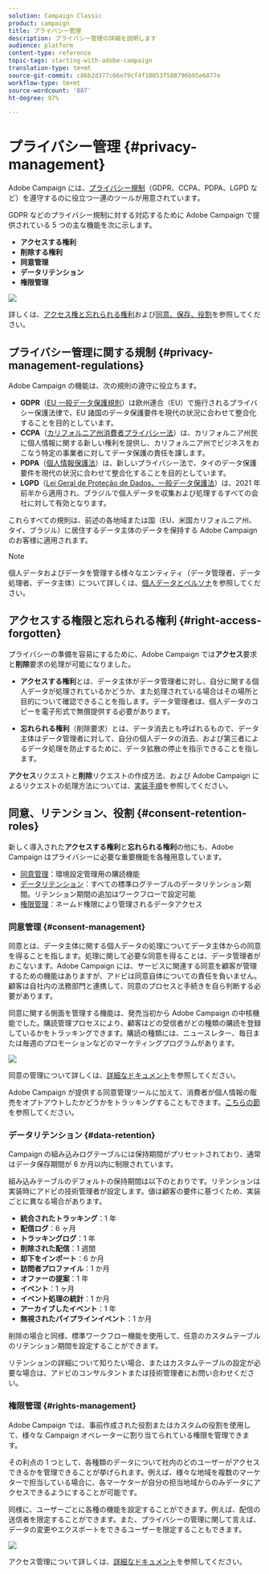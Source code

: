 ```yaml
---
solution: Campaign Classic
product: campaign
title: プライバシー管理
description: プライバシー管理の詳細を説明します
audience: platform
content-type: reference
topic-tags: starting-with-adobe-campaign
translation-type: tm+mt
source-git-commit: c86b2d377c66e79cf4f10053f588796b95e6877e
workflow-type: tm+mt
source-wordcount: '887'
ht-degree: 97%

---
```



# プライバシー管理 {#privacy-management}

Adobe Campaign には、[プライバシー規制](#privacy-management-regulations)（GDPR、CCPA、PDPA、LGPD など）を遵守するのに役立つ一連のツールが用意されています。

GDPR などのプライバシー規制に対する対応するために Adobe Campaign で提供されている 5 つの主な機能を次に示します。
* **アクセスする権利**
* **削除する権利**
* **同意管理**
* **データリテンション**
* **権限管理**

![](assets/privacy-gdpr-use-cases.png)

詳しくは、[アクセス権と忘れられる権利](#right-access-forgotten)および[同意、保存、役割](#consent-retention-roles)を参照してください。

<!--This section presents general information on what Privacy management is and the features provided by Adobe Campaign to manage the [Right to Access and Right to be Forgotten](#right-access-forgotten).

It also contains information on important features to manage Privacy ([Consent, Retention and Roles](#consent-retention-roles)), as well as best practices to help you with your Privacy compliance when using Adobe Campaign.-->

## プライバシー管理に関する規制 {#privacy-management-regulations}

Adobe Campaign の機能は、次の規則の遵守に役立ちます。

* **GDPR**（[EU 一般データ保護規則](https://ec.europa.eu/info/law/law-topic/data-protection/reform/what-does-general-data-protection-regulation-gdpr-govern_en)）は欧州連合（EU）で施行されるプライバシー保護法律で、EU 諸国のデータ保護要件を現代の状況に合わせて整合化することを目的としています。
* **CCPA**（[カリフォルニア州消費者プライバシー法](https://leginfo.legislature.ca.gov/faces/codes_displayText.xhtml?lawCode=CIV&amp;division=3.&amp;title=1.81.5.&amp;part=4.&amp;chapter=&amp;article=)）は、カリフォルニア州民に個人情報に関する新しい権利を提供し、カリフォルニア州でビジネスをおこなう特定の事業者に対してデータ保護の責任を課します。
* **PDPA**（[個人情報保護法](https://secureprivacy.ai/thailand-pdpa-summary-what-businesses-need-to-know/)）は、新しいプライバシー法で、タイのデータ保護要件を現代の状況に合わせて整合化することを目的としています。
* **LGPD**（[Lei Geral de Proteção de Dados、一般データ保護法](https://iapp.org/media/pdf/resource_center/Brazilian_General_Data_Protection_Law.pdf)）は、2021 年前半から適用され、ブラジルで個人データを収集および処理するすべての会社に対して有効となります。

これらすべての規則は、前述の各地域または国（EU、米国カリフォルニア州、タイ、ブラジル）に居住するデータ主体のデータを保持する Adobe Campaign のお客様に適用されます。

<!--Several Privacy capabilities are available in Adobe Campaign, including consent management, data retention settings, and rights management. See [Consent, Retention and Roles](#consent-retention-roles). In addition to this, Adobe Campaign helps facilitate your readiness as Data Controller for certain Privacy requests. See [Right to Access and Right to be Forgotten](#right-access-forgotten).-->

>[!NOTE]
>
>個人データおよびデータを管理する様々なエンティティ（データ管理者、データ処理者、データ主体）について詳しくは、[個人データとペルソナ](../../platform/using/privacy-and-recommendations.md#personal-data)を参照してください。

## アクセスする権限と忘れられる権利 {#right-access-forgotten}

プライバシーの準備を容易にするために、Adobe Campaign では&#x200B;**アクセス**&#x200B;要求と&#x200B;**削除**&#x200B;要求の処理が可能になりました。

* **アクセスする権利**&#x200B;とは、データ主体がデータ管理者に対し、自分に関する個人データが処理されているかどうか、また処理されている場合はその場所と目的について確認できることを指します。データ管理者は、個人データのコピーを電子形式で無償提供する必要があります。

* **忘れられる権利**（削除要求）とは、データ消去とも呼ばれるもので、データ主体はデータ管理者に対して、自分の個人データの消去、および第三者によるデータ処理を防止するために、データ拡散の停止を指示できることを指します。

**アクセス**&#x200B;リクエストと&#x200B;**削除**&#x200B;リクエストの作成方法、および Adobe Campaign によるリクエストの処理方法については、[実装手順](../../platform/using/privacy-requests.md)を参照してください。

<!--Tutorials on Privacy management in Campaign Standard are also available [here](https://docs.adobe.com/content/help/en/campaign-standard-learn/tutorials/privacy/privacy-overview.html).
https://experienceleague.corp.adobe.com/docs/campaign-standard-learn/tutorials/privacy/privacy-overview.html?lang=en-->

## 同意、リテンション、役割 {#consent-retention-roles}

新しく導入された&#x200B;**アクセスする権利**&#x200B;と&#x200B;**忘れられる権利**&#x200B;の他にも、Adobe Campaign はプライバシーに必要な重要機能を各種用意しています。

* [同意管理](#consent-management)：環境設定管理用の購読機能
* [データリテンション](#data-retention)：すべての標準ログテーブルのデータリテンション期間。リテンション期間の追加はワークフローで設定可能
* [権限管理](#rights-management)：ネームド権限により管理されるデータアクセス

### 同意管理 {#consent-management}

同意とは、データ主体に関する個人データの処理についてデータ主体からの同意を得ることを指します。処理に関して必要な同意を得ることは、データ管理者がおこないます。Adobe Campaign には、サービスに関連する同意を顧客が管理するための機能はありますが、アドビは同意自体についての責任を負いません。顧客は自社内の法務部門と連携して、同意のプロセスと手続きを自ら判断する必要があります。

同意に関する側面を管理する機能は、発売当初から Adobe Campaign の中核機能でした。購読管理プロセスにより、顧客はどの受信者がどの種類の購読を登録しているかをトラッキングできます。購読の種類には、ニュースレター、毎日または毎週のプロモーションなどのマーケティングプログラムがあります。

![](assets/privacy-consent-management.png)

同意の管理について詳しくは、[詳細なドキュメント](../../delivery/using/managing-subscriptions.md)を参照してください。

Adobe Campaign が提供する同意管理ツールに加えて、消費者が個人情報の販売をオプトアウトしたかどうかをトラッキングすることもできます。[こちらの節](../../platform/using/privacy-requests.md#sale-of-personal-information-ccpa)を参照してください。

### データリテンション {#data-retention}

Campaign の組み込みログテーブルには保持期間がプリセットされており、通常はデータ保存期間が 6 か月以内に制限されています。

組み込みテーブルのデフォルトの保持期間は以下のとおりです。リテンションは実装時にアドビの技術管理者が設定します。値は顧客の要件に基づくため、実装ごとに異なる場合があります。

* **統合されたトラッキング**：1 年
* **配信ログ**：6 ヶ月
* **トラッキングログ**：1 年
* **削除された配信**：1 週間
* **却下をインポート**：6 か月
* **訪問者プロファイル**：1 か月
* **オファーの提案**：1 年
* **イベント**：1 ヶ月
* **イベント処理の統計**：1 か月
* **アーカイブしたイベント**：1 年
* **無視されたパイプラインイベント**：1 か月

削除の場合と同様、標準ワークフロー機能を使用して、任意のカスタムテーブルのリテンション期間を設定することができます。

リテンションの詳細について知りたい場合、またはカスタムテーブルの設定が必要な場合は、アドビのコンサルタントまたは技術管理者にお問い合わせください。

### 権限管理 {#rights-management}

Adobe Campaign では、事前作成された役割またはカスタムの役割を使用して、様々な Campaign オペレーターに割り当てられている権限を管理できます。

その利点の 1 つとして、各種類のデータについて社内のどのユーザーがアクセスできるかを管理できることが挙げられます。例えば、様々な地域を複数のマーケターで担当している場合に、各マーケターが自分の担当地域からのみデータにアクセスできるようにすることが可能です。

同様に、ユーザーごとに各種の機能を設定することができます。例えば、配信の送信者を限定することができます。また、プライバシーの管理に関して言えば、データの変更やエクスポートをできるユーザーを限定することもできます。

![](assets/privacy-user-management.png)

アクセス管理について詳しくは、[詳細なドキュメント](../../platform/using/access-management.md)を参照してください。